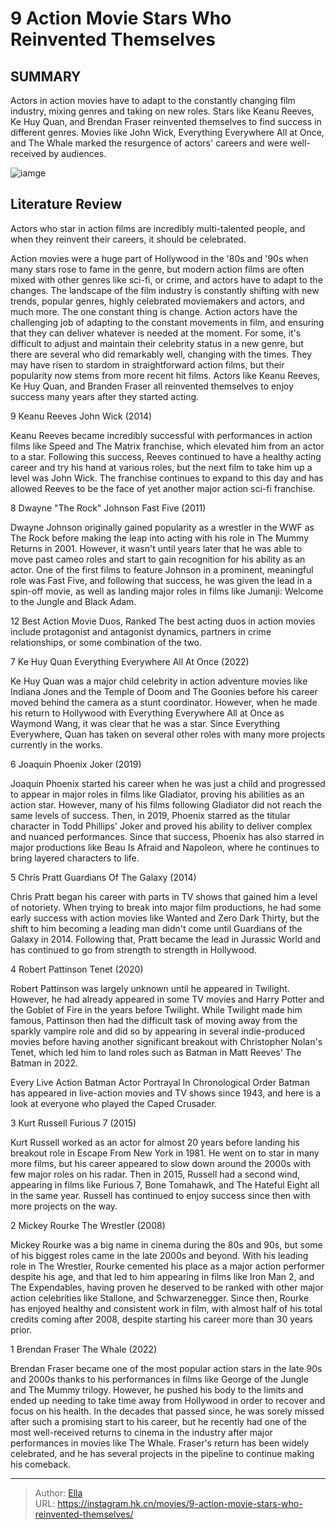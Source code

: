 # 9 Action Movie Stars Who Reinvented Themselves


## SUMMARY 


 Actors in action movies have to adapt to the constantly changing film industry, mixing genres and taking on new roles. 
 Stars like Keanu Reeves, Ke Huy Quan, and Brendan Fraser reinvented themselves to find success in different genres. 
 Movies like John Wick, Everything Everywhere All at Once, and The Whale marked the resurgence of actors&#39; careers and were well-received by audiences. 

![iamge](https://static1.srcdn.com/wordpress/wp-content/uploads/2024/01/action-movie-stars-reinvented-careers.jpg)

## Literature Review

Actors who star in action films are incredibly multi-talented people, and when they reinvent their careers, it should be celebrated.




Action movies were a huge part of Hollywood in the &#39;80s and &#39;90s when many stars rose to fame in the genre, but modern action films are often mixed with other genres like sci-fi, or crime, and actors have to adapt to the changes. The landscape of the film industry is constantly shifting with new trends, popular genres, highly celebrated moviemakers and actors, and much more. The one constant thing is change. Action actors have the challenging job of adapting to the constant movements in film, and ensuring that they can deliver whatever is needed at the moment.
For some, it&#39;s difficult to adjust and maintain their celebrity status in a new genre, but there are several who did remarkably well, changing with the times. They may have risen to stardom in straightforward action films, but their popularity now stems from more recent hit films. Actors like Keanu Reeves, Ke Huy Quan, and Branden Fraser all reinvented themselves to enjoy success many years after they started acting.









 








 9  Keanu Reeves 
John Wick (2014)


 







Keanu Reeves became incredibly successful with performances in action films like Speed and The Matrix franchise, which elevated him from an actor to a star. Following this success, Reeves continued to have a healthy acting career and try his hand at various roles, but the next film to take him up a level was John Wick. The franchise continues to expand to this day and has allowed Reeves to be the face of yet another major action sci-fi franchise.





 8  Dwayne &#34;The Rock&#34; Johnson 
Fast Five (2011)
        

Dwayne Johnson originally gained popularity as a wrestler in the WWF as The Rock before making the leap into acting with his role in The Mummy Returns in 2001. However, it wasn&#39;t until years later that he was able to move past cameo roles and start to gain recognition for his ability as an actor. One of the first films to feature Johnson in a prominent, meaningful role was Fast Five, and following that success, he was given the lead in a spin-off movie, as well as landing major roles in films like Jumanji: Welcome to the Jungle and Black Adam.
            
 
 12 Best Action Movie Duos, Ranked 
The best acting duos in action movies include protagonist and antagonist dynamics, partners in crime relationships, or some combination of the two.








 7  Ke Huy Quan 
Everything Everywhere All At Once (2022)
        

Ke Huy Quan was a major child celebrity in action adventure movies like Indiana Jones and the Temple of Doom and The Goonies before his career moved behind the camera as a stunt coordinator. However, when he made his return to Hollywood with Everything Everywhere All at Once as Waymond Wang, it was clear that he was a star. Since Everything Everywhere, Quan has taken on several other roles with many more projects currently in the works.





 6  Joaquin Phoenix 
Joker (2019)
        

Joaquin Phoenix started his career when he was just a child and progressed to appear in major roles in films like Gladiator, proving his abilities as an action star. However, many of his films following Gladiator did not reach the same levels of success. Then, in 2019, Phoenix starred as the titular character in Todd Phillips&#39; Joker and proved his ability to deliver complex and nuanced performances. Since that success, Phoenix has also starred in major productions like Beau Is Afraid and Napoleon, where he continues to bring layered characters to life.





 5  Chris Pratt 
Guardians Of The Galaxy (2014)


 







Chris Pratt began his career with parts in TV shows that gained him a level of notoriety. When trying to break into major film productions, he had some early success with action movies like Wanted and Zero Dark Thirty, but the shift to him becoming a leading man didn&#39;t come until Guardians of the Galaxy in 2014. Following that, Pratt became the lead in Jurassic World and has continued to go from strength to strength in Hollywood.





 4  Robert Pattinson 
Tenet (2020)
        

Robert Pattinson was largely unknown until he appeared in Twilight. However, he had already appeared in some TV movies and Harry Potter and the Goblet of Fire in the years before Twilight. While Twilight made him famous, Pattinson then had the difficult task of moving away from the sparkly vampire role and did so by appearing in several indie-produced movies before having another significant breakout with Christopher Nolan&#39;s Tenet, which led him to land roles such as Batman in Matt Reeves&#39; The Batman in 2022.
            
 
 Every Live Action Batman Actor Portrayal In Chronological Order 
Batman has appeared in live-action movies and TV shows since 1943, and here is a look at everyone who played the Caped Crusader. 








 3  Kurt Russell 
Furious 7 (2015)
        

Kurt Russell worked as an actor for almost 20 years before landing his breakout role in Escape From New York in 1981. He went on to star in many more films, but his career appeared to slow down around the 2000s with few major roles on his radar. Then in 2015, Russell had a second wind, appearing in films like Furious 7, Bone Tomahawk, and The Hateful Eight all in the same year. Russell has continued to enjoy success since then with more projects on the way.





 2  Mickey Rourke 
The Wrestler (2008)
        

Mickey Rourke was a big name in cinema during the 80s and 90s, but some of his biggest roles came in the late 2000s and beyond. With his leading role in The Wrestler, Rourke cemented his place as a major action performer despite his age, and that led to him appearing in films like Iron Man 2, and The Expendables, having proven he deserved to be ranked with other major action celebrities like Stallone, and Schwarzenegger. Since then, Rourke has enjoyed healthy and consistent work in film, with almost half of his total credits coming after 2008, despite starting his career more than 30 years prior.





 1  Brendan Fraser 
The Whale (2022)


 







Brendan Fraser became one of the most popular action stars in the late 90s and 2000s thanks to his performances in films like George of the Jungle and The Mummy trilogy. However, he pushed his body to the limits and ended up needing to take time away from Hollywood in order to recover and focus on his health. In the decades that passed since, he was sorely missed after such a promising start to his career, but he recently had one of the most well-received returns to cinema in the industry after major performances in movies like The Whale. Fraser&#39;s return has been widely celebrated, and he has several projects in the pipeline to continue making his comeback. 

---

> Author: [Ella](https://instagram.hk.cn/)  
> URL: https://instagram.hk.cn/movies/9-action-movie-stars-who-reinvented-themselves/  

